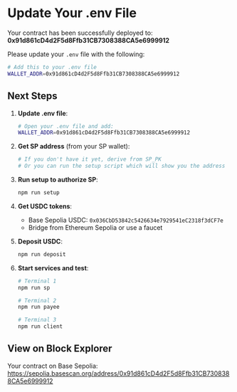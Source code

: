 # Update Your .env File

Your contract has been successfully deployed to:
**0x91d861cD4d2F5d8Ffb31CB7308388CA5e6999912**

Please update your `.env` file with the following:

```bash
# Add this to your .env file
WALLET_ADDR=0x91d861cD4d2F5d8Ffb31CB7308388CA5e6999912
```

## Next Steps

1. **Update .env file**:
   ```bash
   # Open your .env file and add:
   WALLET_ADDR=0x91d861cD4d2F5d8Ffb31CB7308388CA5e6999912
   ```

2. **Get SP address** (from your SP wallet):
   ```bash
   # If you don't have it yet, derive from SP_PK
   # Or you can run the setup script which will show you the address
   ```

3. **Run setup to authorize SP**:
   ```bash
   npm run setup
   ```

4. **Get USDC tokens**:
   - Base Sepolia USDC: `0x036CbD53842c5426634e7929541eC2318f3dCF7e`
   - Bridge from Ethereum Sepolia or use a faucet

5. **Deposit USDC**:
   ```bash
   npm run deposit
   ```

6. **Start services and test**:
   ```bash
   # Terminal 1
   npm run sp

   # Terminal 2
   npm run payee

   # Terminal 3
   npm run client
   ```

## View on Block Explorer

Your contract on Base Sepolia:
https://sepolia.basescan.org/address/0x91d861cD4d2F5d8Ffb31CB7308388CA5e6999912
